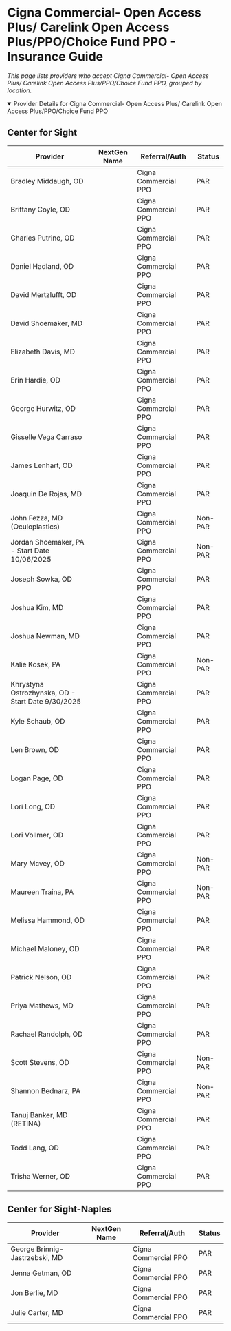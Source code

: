 # Cigna Commercial- Open Access Plus/ Carelink Open Access Plus/PPO/Choice Fund PPO - Insurance Guide

*This page lists providers who accept Cigna Commercial- Open Access Plus/ Carelink Open Access Plus/PPO/Choice Fund PPO, grouped by location.*

<details open><summary>Provider Details for Cigna Commercial- Open Access Plus/ Carelink Open Access Plus/PPO/Choice Fund PPO</summary>

## Center for Sight

| Provider | NextGen Name | Referral/Auth | Status |
|----------|-------------|--------------|--------|
| Bradley Middaugh, OD |  | Cigna Commercial PPO | PAR |
| Brittany Coyle, OD |  | Cigna Commercial PPO | PAR |
| Charles Putrino, OD |  | Cigna Commercial PPO | PAR |
| Daniel Hadland, OD |  | Cigna Commercial PPO | PAR |
| David Mertzlufft, OD |  | Cigna Commercial PPO | PAR |
| David Shoemaker, MD |  | Cigna Commercial PPO | PAR |
| Elizabeth Davis, MD |  | Cigna Commercial PPO | PAR |
| Erin Hardie, OD |  | Cigna Commercial PPO | PAR |
| George Hurwitz, OD |  | Cigna Commercial PPO | PAR |
| Gisselle Vega Carraso |  | Cigna Commercial PPO | PAR |
| James Lenhart, OD |  | Cigna Commercial PPO | PAR |
| Joaquin De Rojas, MD |  | Cigna Commercial PPO | PAR |
| John Fezza, MD (Oculoplastics) |  | Cigna Commercial PPO | Non-PAR |
| Jordan Shoemaker, PA - Start Date 10/06/2025 |  | Cigna Commercial PPO | Non-PAR |
| Joseph Sowka, OD |  | Cigna Commercial PPO | PAR |
| Joshua Kim, MD |  | Cigna Commercial PPO | PAR |
| Joshua Newman, MD |  | Cigna Commercial PPO | PAR |
| Kalie Kosek, PA |  | Cigna Commercial PPO | Non-PAR |
| Khrystyna Ostrozhynska, OD - Start Date 9/30/2025 |  | Cigna Commercial PPO | PAR |
| Kyle Schaub, OD |  | Cigna Commercial PPO | PAR |
| Len Brown, OD |  | Cigna Commercial PPO | PAR |
| Logan Page, OD |  | Cigna Commercial PPO | PAR |
| Lori Long, OD |  | Cigna Commercial PPO | PAR |
| Lori Vollmer, OD |  | Cigna Commercial PPO | PAR |
| Mary Mcvey, OD |  | Cigna Commercial PPO | Non-PAR |
| Maureen Traina, PA |  | Cigna Commercial PPO | Non-PAR |
| Melissa Hammond, OD |  | Cigna Commercial PPO | PAR |
| Michael Maloney, OD |  | Cigna Commercial PPO | PAR |
| Patrick Nelson, OD |  | Cigna Commercial PPO | PAR |
| Priya Mathews, MD |  | Cigna Commercial PPO | PAR |
| Rachael Randolph, OD |  | Cigna Commercial PPO | PAR |
| Scott Stevens, OD |  | Cigna Commercial PPO | Non-PAR |
| Shannon Bednarz, PA |  | Cigna Commercial PPO | Non-PAR |
| Tanuj Banker, MD (RETINA) |  | Cigna Commercial PPO | PAR |
| Todd Lang, OD |  | Cigna Commercial PPO | PAR |
| Trisha Werner, OD |  | Cigna Commercial PPO | PAR |

## Center for Sight-Naples

| Provider | NextGen Name | Referral/Auth | Status |
|----------|-------------|--------------|--------|
| George Brinnig-Jastrzebski, MD |  | Cigna Commercial PPO | PAR |
| Jenna Getman, OD |  | Cigna Commercial PPO | PAR |
| Jon Berlie, MD |  | Cigna Commercial PPO | PAR |
| Julie Carter, MD |  | Cigna Commercial PPO | PAR |

</details>

